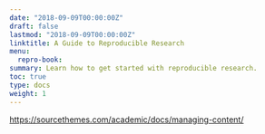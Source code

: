 ```yaml
---
date: "2018-09-09T00:00:00Z"
draft: false
lastmod: "2018-09-09T00:00:00Z"
linktitle: A Guide to Reproducible Research
menu:
  repro-book:
summary: Learn how to get started with reproducible research.
toc: true
type: docs
weight: 1
---
```


https://sourcethemes.com/academic/docs/managing-content/